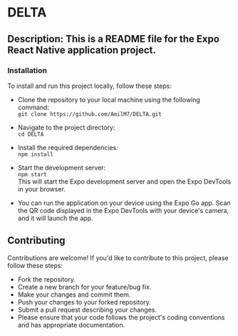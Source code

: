 # DELTA

## Description: This is a README file for the Expo React Native application project.

### Installation
To install and run this project locally, follow these steps:

- Clone the repository to your local machine using the following command:   
`git clone https://github.com/AmilM7/DELTA.git`

- Navigate to the project directory:  
`cd DELTA`

- Install the required dependencies:  
`npm install`

- Start the development server:  
`npm start`  
This will start the Expo development server and open the Expo DevTools in your browser.  

- You can run the application on your device using the Expo Go app. Scan the QR code displayed in the Expo DevTools with your device's camera, and it will launch the app.
    
## Contributing
Contributions are welcome! If you'd like to contribute to this project, please follow these steps:

- Fork the repository.
- Create a new branch for your feature/bug fix.
- Make your changes and commit them.
- Push your changes to your forked repository.
- Submit a pull request describing your changes.
- Please ensure that your code follows the project's coding conventions and has appropriate documentation.

